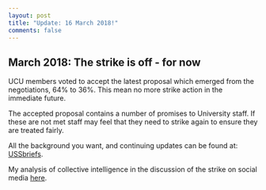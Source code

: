 ```yaml
---
layout: post
title: "Update: 16 March 2018!"
comments: false
---
```



## March 2018: The strike is off - for now

UCU members voted to accept the latest proposal which emerged from the negotiations,  64% to 36%. This mean no more strike action in the immediate future.

The accepted proposal contains a number of promises to University staff. If these are not met staff may feel that they need to strike again to ensure they are treated fairly.

All the background you want, and continuing updates can be found at:  [USSbriefs](https://medium.com/ussbriefs).

My analysis of collective intelligence in the discussion of the strike on social media [here](http://idiolect.org.uk/notes/?p=6257).